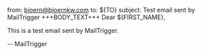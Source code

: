 from: bjoern@bjoernkw.com to: ${TO} subject: Test email sent by MailTrigger +++BODY_TEXT+++ Dear ${FIRST_NAME},

This is a test email sent by MailTrigger.

-- MailTrigger
